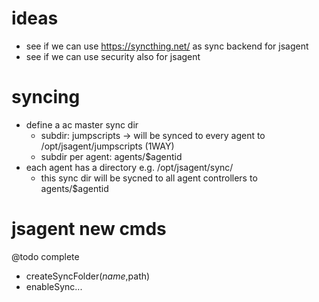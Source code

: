 
ideas
=======
- see if we can use https://syncthing.net/ as sync backend for jsagent
- see if we can use security also for jsagent

syncing
=======
- define a ac master sync dir
  - subdir: jumpscripts -> will be synced to every agent to /opt/jsagent/jumpscripts (1WAY)
  - subdir per agent: agents/$agentid
- each agent has a directory e.g. /opt/jsagent/sync/
  - this sync dir will be sycned to all agent controllers to agents/$agentid
  
jsagent new cmds
================
@todo complete

- createSyncFolder($name,$path)
- enableSync...


